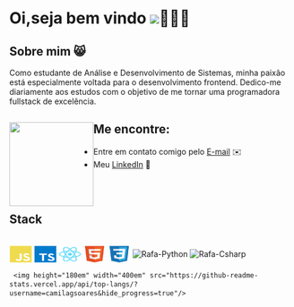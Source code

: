 # Oi,seja bem vindo <img src="https://github.com/abdoachhoubi/abdoachhoubi/blob/main/gifs/Hi.gif" width="30"/>👩🏻‍💻

## Sobre mim 😸



Como estudante de Análise e Desenvolvimento de Sistemas, minha paixão está especialmente voltada para o desenvolvimento frontend. Dedico-me diariamente aos estudos com o objetivo de me tornar uma programadora fullstack de excelência.



## Me encontre: <a href="https://github.com/sponsors/M0nica"><img align="left" width="150" height="150" src="https://d112y698adiu2z.cloudfront.net/photos/production/software_photos/000/456/278/datas/original.gif"></a>
- Entre em contato comigo pelo <a href="mailto:camila.soares19@hotmail.com"> E-mail</a> ✉️
- Meu <a href="https://www.linkedin.com/in/camilagoulartsoares/">LinkedIn</a> 💼

<br><br>



## Stack
<div style="display: inline_block"><br>
  <img align="center" alt="Rafa-Js" height="30" width="40" src="https://raw.githubusercontent.com/devicons/devicon/master/icons/javascript/javascript-plain.svg">
   
  <img align="center" alt="Rafa-Ts" height="30" width="40" src="https://raw.githubusercontent.com/devicons/devicon/master/icons/typescript/typescript-plain.svg">
   
  <img align="center" alt="Rafa-React" height="30" width="40" src="https://raw.githubusercontent.com/devicons/devicon/master/icons/react/react-original.svg">
   
  <img align="center" alt="Rafa-HTML" height="30" width="40" src="https://raw.githubusercontent.com/devicons/devicon/master/icons/html5/html5-original.svg">
   
  <img align="center" alt="Rafa-CSS" height="30" width="40" src="https://raw.githubusercontent.com/devicons/devicon/master/icons/css3/css3-original.svg">
   
  <img align="center" alt="Rafa-Python" height="30" width="40" src="https://user-images.githubusercontent.com/85360804/141158960-85bdd01a-4d45-4122-9f06-536d24833f27.png">
   
  <img align="center" alt="Rafa-Csharp" height="30" width="40" src="https://github.com/camilagsoares/camilagsoares/assets/85360804/879bef5b-2341-4c3f-b2b2-cb464e73c7fc">
  
     <img height="180em" width="400em" src="https://github-readme-stats.vercel.app/api/top-langs/?username=camilagsoares&hide_progress=true"/>

</div>








